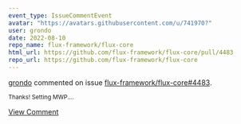 ```yaml
---
event_type: IssueCommentEvent
avatar: "https://avatars.githubusercontent.com/u/741970?"
user: grondo
date: 2022-08-10
repo_name: flux-framework/flux-core
html_url: https://github.com/flux-framework/flux-core/pull/4483
repo_url: https://github.com/flux-framework/flux-core
---
```


<a href='https://github.com/grondo' target='_blank'>grondo</a> commented on issue <a href='https://github.com/flux-framework/flux-core/pull/4483' target='_blank'>flux-framework/flux-core#4483</a>.

<small>Thanks! Setting MWP....</small>

<a href='https://github.com/flux-framework/flux-core/pull/4483' target='_blank'>View Comment</a>